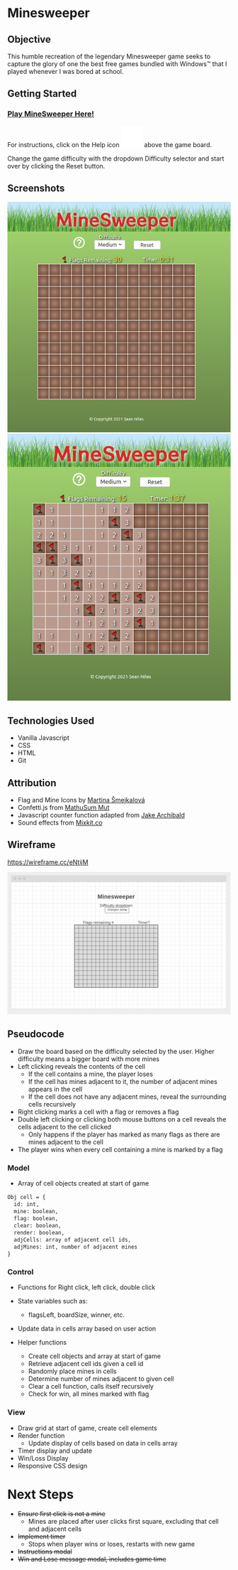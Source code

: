 # Minesweeper

## Objective
This humble recreation of the legendary Minesweeper game seeks to capture the glory of one the best free games bundled with Windows™ that I played whenever I was bored at school.

## Getting Started

### [Play MineSweeper Here!](https://snyles-minesweeper.surge.sh/)

For instructions, click on the Help icon ![Help Icon](https://github.com/snyles/project-minesweeper/raw/main/img/help.png) above the game board.

Change the game difficulty with the dropdown Difficulty selector and start over by clicking the Reset button.

## Screenshots

![Screenshot 1](https://raw.githubusercontent.com/snyles/project-minesweeper/main/img/screenshots/MS-Screenshot1.png)
![Screenshot 2](https://raw.githubusercontent.com/snyles/project-minesweeper/main/img/screenshots/MS-Screenshot2.png)


## Technologies Used

* Vanilla Javascript
* CSS
* HTML
* Git
  
  
## Attribution

* Flag and Mine Icons by [Martina Šmejkalová](http://www.sireasgallery.com/iconset/minesweeper/)
* Confetti.js from [MathuSum Mut](https://github.com/mathusummut/confetti.js/)
* Javascript counter function  adapted from [Jake Archibald](https://gist.github.com/jakearchibald/cb03f15670817001b1157e62a076fe95)
* Sound effects from [Mixkit.co](https://mixkit.co/)

## Wireframe

https://wireframe.cc/eNtijM

![Minesweeper Wireframe](https://raw.githubusercontent.com/snyles/project-minesweeper/main/img/screenshots/minesweep-wire.png)


## Pseudocode

* Draw the board based on the difficulty selected by the user. Higher difficulty means a bigger board with more mines
* Left clicking reveals the contents of the cell
  * If the cell contains a mine, the player loses
  * If the cell has mines adjacent to it, the number of adjacent mines appears in the cell
  * If the cell does not have any adjacent mines, reveal the surrounding cells recursively
* Right clicking marks a cell with a flag or removes a flag
* Double left clicking or clicking both mouse buttons on a cell reveals the cells adjacent to the cell clicked
  * Only happens if the player has marked as many flags as there are mines adjacent to the cell
* The player wins when every cell containing a mine is marked by a flag

### Model

* Array of cell objects created at start of game
```
Obj cell = {
  id: int,
  mine: boolean,
  flag: boolean,
  clear: boolean,
  render: boolean,
  adjCells: array of adjacent cell ids,
  adjMines: int, number of adjacent mines
}
```

### Control

* Functions for Right click, left click, double click
* State variables such as:
  * flagsLeft, boardSize, winner, etc.
* Update data in cells array based on user action

* Helper functions
  * Create cell objects and array at start of game
  * Retrieve adjacent cell ids given a cell id
  * Randomly place mines in cells
  * Determine number of mines adjacent to given cell
  * Clear a cell function, calls itself recursively
  * Check for win, all mines marked with flag


### View

* Draw grid at start of game, create cell elements
* Render function
  * Update display of cells based on data in cells array
* Timer display and update
* Win/Loss Display
* Responsive CSS design

# Next Steps

* ~~Ensure first click is not a mine~~
  * Mines are placed after user clicks first square, excluding that cell and adjacent cells
* ~~Implement timer~~
  * Stops when player wins or loses, restarts with new game
* ~~Instructions modal~~
* ~~Win and Lose message modal, includes game time~~
